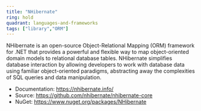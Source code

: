 ```yaml
---
title: "NHibernate"
ring: hold
quadrant: languages-and-frameworks
tags: ["library","ORM"]
--- 
```

NHibernate is an open-source Object-Relational Mapping (ORM) framework for .NET that provides a powerful and flexible way to map object-oriented domain models to relational database tables. NHibernate simplifies database interaction by allowing developers to work with database data using familiar object-oriented paradigms, abstracting away the complexities of SQL queries and data manipulation.

- Documentation: https://nhibernate.info/
- Source: https://github.com/nhibernate/nhibernate-core
- NuGet: https://www.nuget.org/packages/NHibernate
